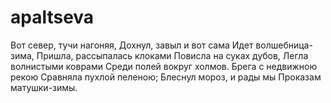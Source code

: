 # apaltseva
Вот север, тучи нагоняя,
Дохнул, завыл и вот сама
Идет волшебница-зима,
Пришла, рассыпалась клоками
Повисла на суках дубов,
Легла волнистыми коврами
Среди полей вокруг холмов.
Брега с недвижною рекою
Сравняла пухлой пеленою;
Блеснул мороз, и рады мы
Проказам матушки-зимы.
